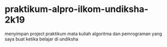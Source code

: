 # praktikum-alpro-ilkom-undiksha-2k19
menyimpan project praktikum mata kuliah algoritma dan pemrograman yang saya buat ketika belajar di undiksha
